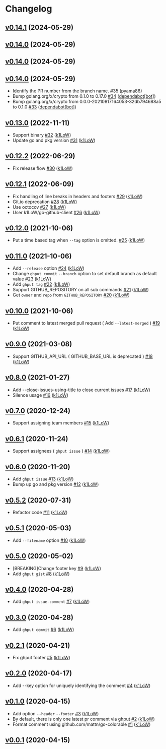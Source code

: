 # Changelog

## [v0.14.1](https://github.com/k1LoW/ghput/compare/v0.14.0...v0.14.1) (2024-05-29)


## [v0.14.0](https://github.com/k1LoW/ghput/compare/v0.14.0...v0.14.0) (2024-05-29)


## [v0.14.0](https://github.com/k1LoW/ghput/compare/v0.14.0...v0.14.0) (2024-05-29)


## [v0.14.0](https://github.com/k1LoW/ghput/compare/v0.13.0...v0.14.0) (2024-05-29)

* Identify the PR number from the branch name. [#35](https://github.com/k1LoW/ghput/pull/35) ([pyama86](https://github.com/pyama86))
* Bump golang.org/x/crypto from 0.1.0 to 0.17.0 [#34](https://github.com/k1LoW/ghput/pull/34) ([dependabot[bot]](https://github.com/apps/dependabot))
* Bump golang.org/x/crypto from 0.0.0-20210817164053-32db794688a5 to 0.1.0 [#33](https://github.com/k1LoW/ghput/pull/33) ([dependabot[bot]](https://github.com/apps/dependabot))

## [v0.13.0](https://github.com/k1LoW/ghput/compare/v0.12.2...v0.13.0) (2022-11-11)

* Support binary [#32](https://github.com/k1LoW/ghput/pull/32) ([k1LoW](https://github.com/k1LoW))
* Update go and pkg version [#31](https://github.com/k1LoW/ghput/pull/31) ([k1LoW](https://github.com/k1LoW))

## [v0.12.2](https://github.com/k1LoW/ghput/compare/v0.12.1...v0.12.2) (2022-06-29)

* Fix release flow [#30](https://github.com/k1LoW/ghput/pull/30) ([k1LoW](https://github.com/k1LoW))

## [v0.12.1](https://github.com/k1LoW/ghput/compare/v0.12.0...v0.12.1) (2022-06-09)

* Fix handling of line breaks in headers and footers [#29](https://github.com/k1LoW/ghput/pull/29) ([k1LoW](https://github.com/k1LoW))
* Git.io deprecation [#28](https://github.com/k1LoW/ghput/pull/28) ([k1LoW](https://github.com/k1LoW))
* Use octocov [#27](https://github.com/k1LoW/ghput/pull/27) ([k1LoW](https://github.com/k1LoW))
* User k1LoW/go-github-client [#26](https://github.com/k1LoW/ghput/pull/26) ([k1LoW](https://github.com/k1LoW))

## [v0.12.0](https://github.com/k1LoW/ghput/compare/v0.11.0...v0.12.0) (2021-10-06)

* Put a time based tag when `--tag` option is omitted. [#25](https://github.com/k1LoW/ghput/pull/25) ([k1LoW](https://github.com/k1LoW))

## [v0.11.0](https://github.com/k1LoW/ghput/compare/v0.10.0...v0.11.0) (2021-10-06)

* Add `--release` option [#24](https://github.com/k1LoW/ghput/pull/24) ([k1LoW](https://github.com/k1LoW))
* Change `ghput commit` `--branch` option to set default branch as default value [#23](https://github.com/k1LoW/ghput/pull/23) ([k1LoW](https://github.com/k1LoW))
* Add `ghput tag` [#22](https://github.com/k1LoW/ghput/pull/22) ([k1LoW](https://github.com/k1LoW))
* Support GITHUB_REPOSITORY on all sub commands [#21](https://github.com/k1LoW/ghput/pull/21) ([k1LoW](https://github.com/k1LoW))
* Get `owner` and `repo` from `GITHUB_REPOSITORY` [#20](https://github.com/k1LoW/ghput/pull/20) ([k1LoW](https://github.com/k1LoW))

## [v0.10.0](https://github.com/k1LoW/ghput/compare/v0.9.0...v0.10.0) (2021-10-06)

* Put comment to latest merged pull request ( Add `--latest-merged` ) [#19](https://github.com/k1LoW/ghput/pull/19) ([k1LoW](https://github.com/k1LoW))

## [v0.9.0](https://github.com/k1LoW/ghput/compare/v0.8.0...v0.9.0) (2021-03-08)

* Support GITHUB_API_URL ( GITHUB_BASE_URL is deprecated ) [#18](https://github.com/k1LoW/ghput/pull/18) ([k1LoW](https://github.com/k1LoW))

## [v0.8.0](https://github.com/k1LoW/ghput/compare/v0.7.0...v0.8.0) (2021-01-27)

* Add --close-issues-using-title to close current issues [#17](https://github.com/k1LoW/ghput/pull/17) ([k1LoW](https://github.com/k1LoW))
* Silence usage [#16](https://github.com/k1LoW/ghput/pull/16) ([k1LoW](https://github.com/k1LoW))

## [v0.7.0](https://github.com/k1LoW/ghput/compare/v0.6.1...v0.7.0) (2020-12-24)

* Support assigning team members [#15](https://github.com/k1LoW/ghput/pull/15) ([k1LoW](https://github.com/k1LoW))

## [v0.6.1](https://github.com/k1LoW/ghput/compare/v0.6.0...v0.6.1) (2020-11-24)

* Support assignees ( `ghput issue` ) [#14](https://github.com/k1LoW/ghput/pull/14) ([k1LoW](https://github.com/k1LoW))

## [v0.6.0](https://github.com/k1LoW/ghput/compare/v0.5.2...v0.6.0) (2020-11-20)

* Add `ghput issue` [#13](https://github.com/k1LoW/ghput/pull/13) ([k1LoW](https://github.com/k1LoW))
* Bump up go and pkg version [#12](https://github.com/k1LoW/ghput/pull/12) ([k1LoW](https://github.com/k1LoW))

## [v0.5.2](https://github.com/k1LoW/ghput/compare/v0.5.1...v0.5.2) (2020-07-31)

* Refactor code [#11](https://github.com/k1LoW/ghput/pull/11) ([k1LoW](https://github.com/k1LoW))

## [v0.5.1](https://github.com/k1LoW/ghput/compare/v0.5.0...v0.5.1) (2020-05-03)

* Add `--filename` option [#10](https://github.com/k1LoW/ghput/pull/10) ([k1LoW](https://github.com/k1LoW))

## [v0.5.0](https://github.com/k1LoW/ghput/compare/v0.4.0...v0.5.0) (2020-05-02)

* [BREAKING]Change footer key [#9](https://github.com/k1LoW/ghput/pull/9) ([k1LoW](https://github.com/k1LoW))
* Add `ghput gist` [#8](https://github.com/k1LoW/ghput/pull/8) ([k1LoW](https://github.com/k1LoW))

## [v0.4.0](https://github.com/k1LoW/ghput/compare/v0.3.0...v0.4.0) (2020-04-28)

* Add `ghput issue-comment` [#7](https://github.com/k1LoW/ghput/pull/7) ([k1LoW](https://github.com/k1LoW))

## [v0.3.0](https://github.com/k1LoW/ghput/compare/v0.2.1...v0.3.0) (2020-04-28)

* Add `ghput commit` [#6](https://github.com/k1LoW/ghput/pull/6) ([k1LoW](https://github.com/k1LoW))

## [v0.2.1](https://github.com/k1LoW/ghput/compare/v0.2.0...v0.2.1) (2020-04-21)

* Fix ghput footer [#5](https://github.com/k1LoW/ghput/pull/5) ([k1LoW](https://github.com/k1LoW))

## [v0.2.0](https://github.com/k1LoW/ghput/compare/v0.1.0...v0.2.0) (2020-04-17)

* Add --key option for uniquely identifying the comment [#4](https://github.com/k1LoW/ghput/pull/4) ([k1LoW](https://github.com/k1LoW))

## [v0.1.0](https://github.com/k1LoW/ghput/compare/v0.0.1...v0.1.0) (2020-04-15)

* Add option `--header` `--footer` [#3](https://github.com/k1LoW/ghput/pull/3) ([k1LoW](https://github.com/k1LoW))
* By default, there is only one latest pr comment via ghput [#2](https://github.com/k1LoW/ghput/pull/2) ([k1LoW](https://github.com/k1LoW))
* Format comment using github.com/mattn/go-colorable [#1](https://github.com/k1LoW/ghput/pull/1) ([k1LoW](https://github.com/k1LoW))

## [v0.0.1](https://github.com/k1LoW/ghput/compare/175bc1d55020...v0.0.1) (2020-04-15)


